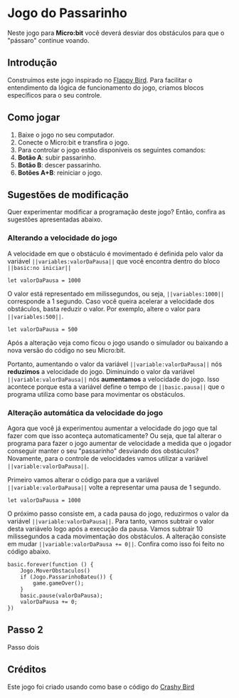 # Jogo do Passarinho
Neste jogo para **Micro:bit** você deverá desviar dos obstáculos para que o "pássaro" continue voando.

## Introdução
Construímos este jogo inspirado no [Flappy Bird](https://pt.wikipedia.org/wiki/Flappy_Bird). 
Para facilitar o entendimento da lógica de funcionamento do jogo, criamos blocos específicos para o seu controle. 

## Como jogar
1. Baixe o jogo no seu computador.
1. Conecte o Micro:bit e transfira o jogo.
1. Para controlar o jogo estão disponíveis os seguintes comandos:
  1. **Botão A**: subir passarinho.<br />
  1. **Botão B**: descer passarinho.<br />
  1. **Botões A+B**: reiniciar o jogo.

## Sugestões de modificação
Quer experimentar modificar a programação deste jogo? Então, confira as sugestões apresentadas abaixo.

### Alterando a velocidade do jogo
A velocidade em que o obstáculo é movimentado é definida pelo valor da variável ``||variables:valorDaPausa||`` que você encontra dentro do bloco ``||basic:no iniciar||`` 

```blocks
let valorDaPausa = 1000
```

O valor está representado em milissegundos, ou seja, ``||variables:1000||`` corresponde a 1 segundo. 
Caso você queira acelerar a velocidade dos obstáculos, basta reduzir o valor. 
Por exemplo, altere o valor para ``||variables:500||``.

```blocks
let valorDaPausa = 500
```
Após a alteração veja como ficou o jogo usando o simulador ou baixando a nova versão do código no seu Micro:bit.

Portanto, aumentando o valor da variável ``||variable:valorDaPausa||`` nós **reduzimos** a velocidade do jogo. 
Diminuindo o valor da variável ``||variable:valorDaPausa||`` nós **aumentamos** a velocidade do jogo. 
Isso acontece porque esta a variável define o tempo de ``||basic.pausa||`` que o programa utiliza como base para movimentar os obstáculos.

### Alteração automática da velocidade do jogo
Agora que você já experimentou aumentar a velocidade do jogo que tal fazer com que isso aconteça automaticamente?
Ou seja, que tal alterar o programa para fazer o jogo aumentar de velocidade a medida que o jogador conseguir manter o seu "passarinho" desviando dos obstáculos?
Novamente, para o controle de velocidades vamos utilizar a variável ``||variable:valorDaPausa||``.

Primeiro vamos alterar o código para que a variável ``||variable:valorDaPausa||`` volte a representar uma pausa de 1 segundo.

```blocks
let valorDaPausa = 1000
```

O próximo passo consiste em, a cada pausa do jogo, reduzirmos o valor da variável ``||variable:valorDaPausa||``. 
Para tanto, vamos subtrair o valor desta variávelo logo após a execução da pausa. 
Vamos subtrair 10 milissegundos a cada movimentação dos obstáculos. 
A alteração consiste em mudar ``||variable:valorDaPausa += 0||``. 
Confira como isso foi feito no código abaixo.

```blocks
basic.forever(function () {
    Jogo.MoverObstaculos()
    if (Jogo.PassarinhoBateu()) {
        game.gameOver();
    }
    basic.pause(valorDaPausa);
    valorDaPausa += 0;
})
```
## Passo 2
Passo dois 

## Créditos
Este jogo foi criado usando como base o código do [Crashy Bird](https://makecode.microbit.org/projects/crashy-bird)

